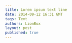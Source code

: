 ```yaml
---
title: Lorem ipsum text line
date: 2014-09-12 16:31 GMT
tags: Text
authors: LionBox
layout: post
published: true
---
```

